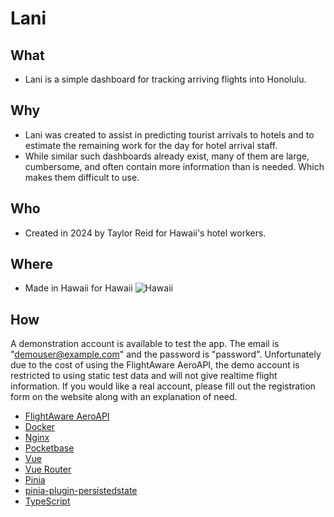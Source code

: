 # Lani

## What
- Lani is a simple dashboard for tracking arriving flights into Honolulu.

## Why
- Lani was created to assist in predicting tourist arrivals to hotels and to estimate the remaining work for the day for hotel arrival staff.
- While similar such dashboards already exist, many of them are large, cumbersome, and often contain more information than is needed. Which makes them difficult to use.

## Who
- Created in 2024 by Taylor Reid for Hawaii's hotel workers.

## Where
- Made in Hawaii for Hawaii ![Hawaii](https://raw.githubusercontent.com/taylorsreid/lani/main/src/assets/Flag_of_Hawaii.svg)

## How
  A demonstration account is available to test the app. The email is "demouser@example.com" and the password is "password".
  Unfortunately due to the cost of using the FlightAware AeroAPI, the demo account is restricted to using static test data and will not give realtime flight information.
  If you would like a real account, please fill out the registration form on the website along with an explanation of need.
- [FlightAware AeroAPI](https://www.flightaware.com/commercial/aeroapi/)
- [Docker](https://github.com/docker)
- [Nginx](https://github.com/nginx/nginx)
- [Pocketbase](https://github.com/pocketbase/pocketbase)
- [Vue](https://github.com/vuejs/core)
- [Vue Router](https://github.com/vuejs/router)
- [Pinia](https://github.com/vuejs/pinia)
- [pinia-plugin-persistedstate](https://github.com/prazdevs/pinia-plugin-persistedstate)
- [TypeScript](https://github.com/microsoft/TypeScript)
